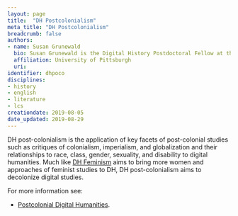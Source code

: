 ```yaml
---
layout: page
title:  "DH Postcolonialism"
meta_title: "DH Postcolonialism"
breadcrumb: false
authors:
- name: Susan Grunewald
  bio: Susan Grunewald is the Digital History Postdoctoral Fellow at the University of Pittsburgh’s World History Center. She received her PhD from Carnegie Mellon University, where she was a two-time A.W. Mellon Fellow in Digital Humanities. Her research focuses on Soviet history, particularly German prisoners of war in the USSR during and after the Second World War.
  affiliation: University of Pittsburgh
  uri:
identifier: dhpoco
disciplines:
- history
- english
- literature
- lcs
creationdate: 2019-08-05
date_updated: 2019-08-29
---
```


DH post-colonialism is the application of key facets of post-colonial studies such as critiques of colonialism, imperialism, and globalization and their relationships to race, class, gender, sexuality, and disability to digital humanities. Much like [DH Feminism](#topic_dhfeminism) aims to bring more women and approaches of feminist studies to DH, DH post-colonialism aims to decolonize digital studies.

For more information see:
-  [Postcolonial Digital Humanities](https://dhpoco.org/).
